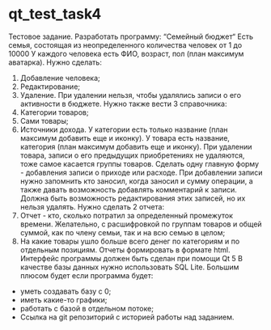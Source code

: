 # qt_test_task4
Тестовое задание.
Разработать программу: “Семейный бюджет“
Есть семья, состоящая из неопределенного количества человек от 1 до 10000
У каждого человека есть ФИО, возраст, пол (план максимум аватарка).
Нужно сделать:
1) Добавление человека;
2) Редактирование;
3) Удаление.
При удалении нельзя, чтобы удалялись записи о его активности в бюджете.
Нужно также вести 3 справочника:
1) Категории товаров;
2) Сами товары;
3) Источники дохода.
У категории есть только название (план максимум добавить еще и иконку). У товара есть
название, категория (план максимум добавить еще и иконку). При удалении товара,
записи о его предыдущих приобретениях не удаляются, тоже самое касается группы
товаров.
Сделать одну главную форму - добавления записи о приходе или расходе. При
добавлении записи нужно запомнить кто заносил, когда заносил и сумму операции, а
также давать возможность добавлять комментарий к записи.
Должна быть возможность редактирования этих записей, но их нельзя удалять.
Нужно сделать 2 отчета:
1) Отчет - кто, сколько потратил за определенный промежуток времени. Желательно, с
расшифровкой по группам товаров и общей суммой, как по члену семьи, так и на всю
семью в целом;
2) На какие товары ушло больше всего денег по категориям и по отдельным позициям.
Отчеты формировать в формате html.
Интерфейс программы должен быть сделан при помощи Qt 5 В качестве базы данных
нужно использовать SQL Lite.
Большим плюсом будет если программа будет:
- уметь создавать базу с 0;
- иметь какие-то графики;
- работать с базой в отдельном потоке;
- Ссылка на git репозиторий с историей работы над заданием.
